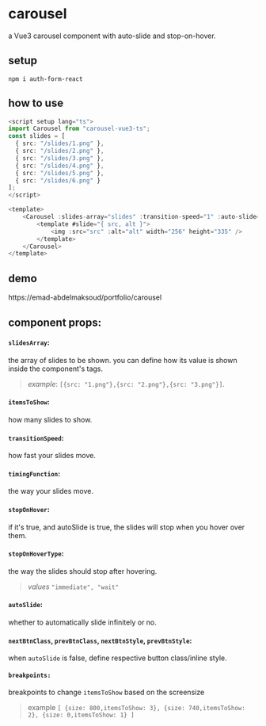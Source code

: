 # carousel
a Vue3 carousel component with auto-slide and stop-on-hover.

## setup

```
npm i auth-form-react
```

## how to use

```typescript
<script setup lang="ts">
import Carousel from "carousel-vue3-ts";
const slides = [
  { src: "/slides/1.png" },
  { src: "/slides/2.png" },
  { src: "/slides/3.png" },
  { src: "/slides/4.png" },
  { src: "/slides/5.png" },
  { src: "/slides/6.png" }
];
</script>

<template>
    <Carousel :slides-array="slides" :transition-speed="1" :auto-slide="false" :items-to-show="4">
        <template #slide="{ src, alt }">
            <img :src="src" :alt="alt" width="256" height="335" />
        </template>
    </Carousel>
</template>
```

## demo

https://emad-abdelmaksoud/portfolio/carousel


## component props:
#### `slidesArray`: 
the array of slides to be shown. you can define how its value is shown inside the component's tags.<br>
> *example*:  `[{src: "1.png"},{src: "2.png"},{src: "3.png"}]`.
#### `itemsToShow`: 
how many slides to show.
#### `transitionSpeed`: 
how fast your slides move.
#### `timingFunction`: 
the way your slides move.
#### `stopOnHover`: 
if it's true, and autoSlide is true, the slides will stop when you hover over them.
#### `stopOnHoverType`: 
the way the slides should stop after hovering.<br>
> *values* `"immediate", "wait"`
#### `autoSlide`: 
whether to automatically slide infinitely or no.
#### `nextBtnClass`, `prevBtnClass`, `nextBtnStyle`, `prevBtnStyle`: 
when `autoSlide` is false, define respective button class/inline style.
#### `breakpoints:` 
breakpoints to change `itemsToShow` based on the screensize
> example `[
>  {size: 800,itemsToShow: 3},
>  {size: 740,itemsToShow: 2},
>  {size: 0,itemsToShow: 1}
> ]`
